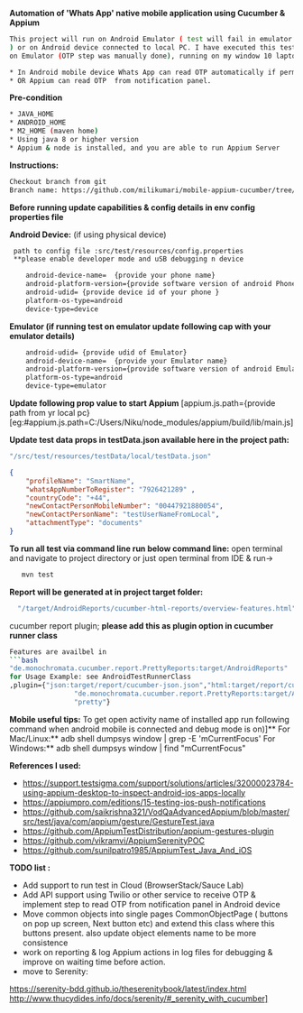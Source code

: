 **Automation of 'Whats App' native mobile application using Cucumber & Appium**
```bash
This project will run on Android Emulator ( test will fail in emulator as support to access OTP via Api using twilio or other service is not yet implemented
) or on Android device connected to local PC. I have executed this test
on Emulator (OTP step was manually done), running on my window 10 laptop. 

* In Android mobile device Whats App can read OTP automatically if permission is granted to whats app**
* OR Appium can read OTP  from notification panel.
```
**Pre-condition**
```bash
* JAVA_HOME
* ANDROID_HOME 
* M2_HOME (maven home) 
* Using java 8 or higher version
* Appium & node is installed, and you are able to run Appium Server
 ```
**Instructions:**
```bash
Checkout branch from git
Branch name: https://github.com/milikumari/mobile-appium-cucumber/tree/Feature-WhatsAppRegistration]
```
**Before running update capabilities & config details in env config properties file**  

**Android Device:** (if using physical device)
```bash
 path to config file :src/test/resources/config.properties
 **please enable developer mode and uSB debugging n device

    android-device-name=  {provide your phone name}
    android-platform-version={provide software version of android Phone}
    android-udid= {provide device id of your phone }   
    platform-os-type=android
    device-type=device
```
**Emulator (if running test on emulator update following  cap with your emulator details)**
```bash
    android-udid= {provide udid of Emulator}
    android-device-name=  {provide your Emulator name}
    android-platform-version={provide software version of android Emulator}
    platform-os-type=android
    device-type=emulator
```
**Update following prop value to start Appium**
[appium.js.path={provide path from yr local pc}
[eg:#appium.js.path=C:/Users/Niku/node_modules/appium/build/lib/main.js]


**Update test data props in testData.json available here in the project path:**
```bash
"/src/test/resources/testData/local/testData.json" 
```
```JSON
{
    "profileName": "SmartName",
    "whatsAppNumberToRegister": "7926421289" ,
    "countryCode": "+44",   
    "newContactPersonMobileNumber": "00447921880054",
    "newContactPersonName": "testUserNameFromLocal",
    "attachmentType": "documents"
}  
```
**To run all test  via command line run below command line:**
open terminal and navigate to project directory or just open terminal from IDE  & run->

```bash
   mvn test
```

**Report will be generated at in project target folder:** 

```bash
  "/target/AndroidReports/cucumber-html-reports/overview-features.html"
```
cucumber report plugin;
**please add this as plugin option in cucumber runner class**


```bash
Features are availbel in 
```bash
"de.monochromata.cucumber.report.PrettyReports:target/AndroidReports"
for Usage Example: see AndroidTestRunnerClass
,plugin={"json:target/report/cucumber-json.json","html:target/report/cucumber-html.html",
                "de.monochromata.cucumber.report.PrettyReports:target/AndroidReports",
                "pretty"}
```
**Mobile useful tips:**
To get open activity name of installed app run following command when android mobile is connected and debug mode is on)]**
For Mac/Linux:** adb shell dumpsys window | grep -E 'mCurrentFocus'
For Windows:** adb shell dumpsys window | find "mCurrentFocus"

**References I used:**

* https://support.testsigma.com/support/solutions/articles/32000023784-using-appium-desktop-to-inspect-android-ios-apps-locally
* https://appiumpro.com/editions/15-testing-ios-push-notifications
* https://github.com/saikrishna321/VodQaAdvancedAppium/blob/master/src/test/java/com/appium/gesture/GestureTest.java
* https://github.com/AppiumTestDistribution/appium-gestures-plugin
* https://github.com/vikramvi/AppiumSerenityPOC
* https://github.com/sunilpatro1985/AppiumTest_Java_And_iOS 

**TODO list :**
* Add support to run test in Cloud (BrowserStack/Sauce Lab)
* Add API support using Twilio or other service to receive OTP &  implement step to  read OTP from notification panel in Android device
* Move common objects into single pages CommonObjectPage (  buttons on pop up screen, Next button etc) 
and extend this class where this buttons present. also update object elements name to be more consistence 
* work on reporting & log Appium actions in log files for debugging & improve on waiting time before action.
* move to Serenity: 

https://serenity-bdd.github.io/theserenitybook/latest/index.html
http://www.thucydides.info/docs/serenity/#_serenity_with_cucumber]
